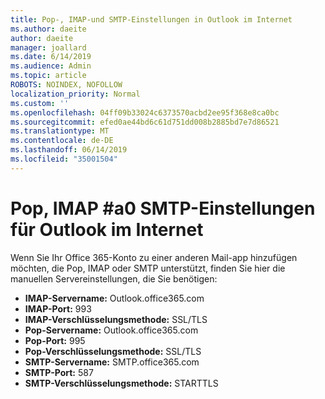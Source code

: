 ```yaml
---
title: Pop-, IMAP-und SMTP-Einstellungen in Outlook im Internet
ms.author: daeite
author: daeite
manager: joallard
ms.date: 6/14/2019
ms.audience: Admin
ms.topic: article
ROBOTS: NOINDEX, NOFOLLOW
localization_priority: Normal
ms.custom: ''
ms.openlocfilehash: 04ff09b33024c6373570acbd2ee95f368e8ca0bc
ms.sourcegitcommit: efed0ae44bd6c61d751dd008b2885bd7e7d86521
ms.translationtype: MT
ms.contentlocale: de-DE
ms.lasthandoff: 06/14/2019
ms.locfileid: "35001504"
---
```

# <a name="pop-imap--smtp-settings-for-outlook-on-the-web"></a>Pop, IMAP #a0 SMTP-Einstellungen für Outlook im Internet

Wenn Sie Ihr Office 365-Konto zu einer anderen Mail-app hinzufügen möchten, die Pop, IMAP oder SMTP unterstützt, finden Sie hier die manuellen Servereinstellungen, die Sie benötigen:
  
- **IMAP-Servername:** Outlook.office365.com
- **IMAP-Port:** 993
- **IMAP-Verschlüsselungsmethode:** SSL/TLS
- **Pop-Servername:** Outlook.office365.com  
- **Pop-Port:** 995  
- **Pop-Verschlüsselungsmethode:** SSL/TLS  
- **SMTP-Servername:** SMTP.office365.com
- **SMTP-Port:** 587
- **SMTP-Verschlüsselungsmethode:** STARTTLS